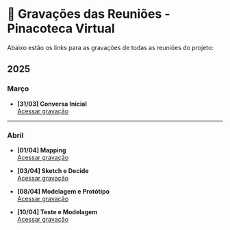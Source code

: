 # 📼 Gravações das Reuniões - Pinacoteca Virtual

Abaixo estão os links para as gravações de todas as reuniões do projeto:

## 2025

### Março
- **[31/03] Conversa Inicial**  
  [Acessar gravação](https://drive.google.com/file/d/1-uvR5O7Jet8C2CjM-QgOxvPdVmqGo0fz/view?usp=drive_link)

---

### Abril
- **[01/04] Mapping**  
  [Acessar gravação](https://drive.google.com/file/d/1bXSyP6oj6hW0H9fN9OwZKOd1k1Fa7Zy0/view?usp=drive_link)

- **[03/04] Sketch e Decide**  
  [Acessar gravação](https://drive.google.com/file/d/1Uk2-ydNinoY3OdSbodL8AdE0Veyf1BZ7/view?usp=drive_link)

- **[08/04] Modelagem e Protótipo**  
  [Acessar gravação](https://drive.google.com/file/d/1j2lCA5-3SVkYbui9u8K_04fvniN4COLu/view?usp=drive_link)
  
- **[10/04] Teste e Modelagem**  
  [Acessar gravação](https://drive.google.com/file/d/1mgwMRwl9K8QcF9-8dxXQUbigKWNeiCWZ/view?usp=drive_link)




